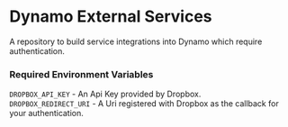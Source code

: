 # Dynamo External Services
A repository to build service integrations into Dynamo which require authentication.


### Required Environment Variables

`DROPBOX_API_KEY` - An Api Key provided by Dropbox.  
`DROPBOX_REDIRECT_URI` - A Uri registered with Dropbox as the callback for your authentication.
